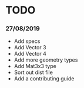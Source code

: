 # TODO

### **27/08/2019**
- Add specs
- Add Vector 3
- Add Vector 4
- Add more geometry types
- Add Mat3x3 type
- Sort out dist file
- Add a contributing guide
